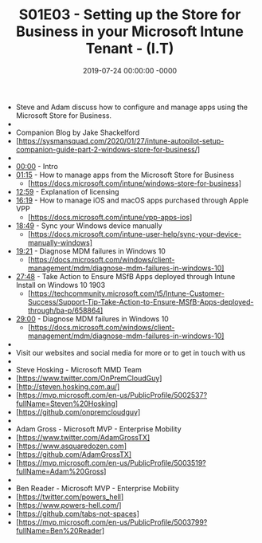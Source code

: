 ﻿---
layout: post
title: "S01E03 - Setting up the Store for Business in your Microsoft Intune Tenant - (I.T)"
date: 2019-07-24 00:00:00 -0000
categories:
---

 * Steve and Adam discuss how to configure and manage apps using the Microsoft Store for Business.
 * 
 * Companion Blog by Jake Shackelford
 * [https://sysmansquad.com/2020/01/27/intune-autopilot-setup-companion-guide-part-2-windows-store-for-business/]
 * 
 * [00:00](https://www.youtube.com/watch?v=uG9JHA47gdw&t=0s) - Intro
 * [01:15](https://www.youtube.com/watch?v=uG9JHA47gdw&t=75s) - How to manage apps from the Microsoft Store for Business
   - [https://docs.microsoft.com/intune/windows-store-for-business]
 * [12:59](https://www.youtube.com/watch?v=uG9JHA47gdw&t=779s) - Explanation of licensing
 * [16:19](https://www.youtube.com/watch?v=uG9JHA47gdw&t=979s) - How to manage iOS and macOS apps purchased through Apple VPP
   -  [https://docs.microsoft.com/intune/vpp-apps-ios]
 * [18:49](https://www.youtube.com/watch?v=uG9JHA47gdw&t=1129s) - Sync your Windows device manually
   - [https://docs.microsoft.com/intune-user-help/sync-your-device-manually-windows]
 * [19:21](https://www.youtube.com/watch?v=uG9JHA47gdw&t=1161s) - Diagnose MDM failures in Windows 10
   - [https://docs.microsoft.com/windows/client-management/mdm/diagnose-mdm-failures-in-windows-10]
 * [27:48](https://www.youtube.com/watch?v=uG9JHA47gdw&t=1668s) - Take Action to Ensure MSfB Apps deployed through Intune Install on Windows 10 1903
   - [https://techcommunity.microsoft.com/t5/Intune-Customer-Success/Support-Tip-Take-Action-to-Ensure-MSfB-Apps-deployed-through/ba-p/658864]
 * [29:00](https://www.youtube.com/watch?v=uG9JHA47gdw&t=1740s) - Diagnose MDM failures in Windows 10
   - [https://docs.microsoft.com/windows/client-management/mdm/diagnose-mdm-failures-in-windows-10]
 * 
 * Visit our websites and social media for more or to get in touch with us
 * 
 * Steve Hosking - Microsoft MMD Team
 * [https://www.twitter.com/OnPremCloudGuy]
 * [http://steven.hosking.com.au/]
 * [https://mvp.microsoft.com/en-us/PublicProfile/5002537?fullName=Steven%20Hosking]
 * [https://github.com/onpremcloudguy]
 * 
 * Adam Gross - Microsoft MVP - Enterprise Mobility
 * [https://www.twitter.com/AdamGrossTX]
 * [https://www.asquaredozen.com]
 * [https://github.com/AdamGrossTX]
 * [https://mvp.microsoft.com/en-us/PublicProfile/5003519?fullName=Adam%20Gross]
 * 
 * Ben Reader - Microsoft MVP - Enterprise Mobility
 * [https://twitter.com/powers_hell]
 * [https://www.powers-hell.com/]
 * [https://github.com/tabs-not-spaces]
 * [https://mvp.microsoft.com/en-us/PublicProfile/5003799?fullName=Ben%20Reader]
